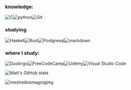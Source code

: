 ### knowledge:
![C](https://img.shields.io/badge/C-00599C?style=for-the-badge&logoColor=white)![python](https://img.shields.io/badge/Python-3776AB?style=for-the-badge&logo=python&logoColor=white)![Git](https://img.shields.io/badge/Git-E34F26?style=for-the-badge&logo=git&logoColor=white)

### studying
![Haskell](https://img.shields.io/badge/Haskell-5e5086?style=for-the-badge&logo=haskell&logoColor=white)![Rust](https://img.shields.io/badge/rust-%23000000.svg?style=for-the-badge&logo=rust&logoColor=white)![Postgresql](https://img.shields.io/badge/PostgreSQL-316192?style=for-the-badge&logo=postgresql&logoColor=white)![markdown](https://img.shields.io/badge/Go-00ADD8?style=for-the-badge&logo=go&logoColor=white)

### where I study:
![Duolingo](https://img.shields.io/badge/Duolingo-%234DC730.svg?style=for-the-badge&logo=Duolingo&logoColor=white)![FreeCodeCamp](https://img.shields.io/badge/Freecodecamp-%23123.svg?&style=for-the-badge&logo=freecodecamp&logoColor=green)![Udemy](https://img.shields.io/badge/Udemy-A435F0?style=for-the-badge&logo=Udemy&logoColor=white)![Visual Studio Code](https://img.shields.io/badge/Visual%20Studio%20Code-0078d7.svg?style=for-the-badge&logo=visual-studio-code&logoColor=white)









![Matt's GitHub stats](https://github-readme-stats.vercel.app/api?username=mestre-dos-magos&show_icons=true&theme=dark&hide_title=true)

![mestredosmagosjpeg](https://media.tenor.com/NPJgF7_j7RAAAAAC/dungeons-and-dragons-dungeon-master.gif)

